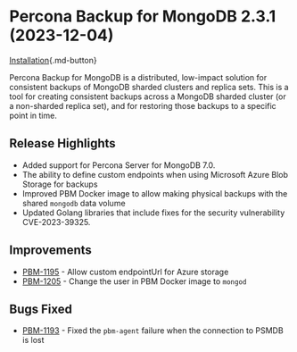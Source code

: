 # Percona Backup for MongoDB 2.3.1 (2023-12-04)

[Installation](../installation.md){.md-button}


Percona Backup for MongoDB is a distributed, low-impact solution for consistent backups of MongoDB sharded clusters and replica sets. This is a tool for creating consistent backups across a MongoDB sharded cluster (or a non-sharded replica set), and for restoring those backups to a specific point in time.

## Release Highlights

* Added support for Percona Server for MongoDB 7.0.
* The ability to define custom endpoints when using Microsoft Azure Blob Storage for backups
* Improved PBM Docker image to allow making physical backups with the shared `mongodb` data volume
* Updated Golang libraries that include fixes for the security vulnerability CVE-2023-39325.


## Improvements

* [PBM-1195](https://jira.percona.com/browse/PBM-1195) - Allow custom endpointUrl for Azure storage
* [PBM-1205](https://jira.percona.com/browse/PBM-1205) - Change the user in PBM Docker image to `mongod`


## Bugs Fixed

* [PBM-1193](https://jira.percona.com/browse/PBM-1193) - Fixed the `pbm-agent` failure when the connection to PSMDB is lost

